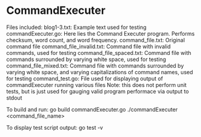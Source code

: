 # CommandExecuter

Files included:
  blog1-3.txt: Example text used for testing
  commandExecuter.go:  Here lies the Command Executer program.  Performs checksum, word count, and word frequency.
  command_file.txt: Original command file
  command_file_invalid.txt: Command file with invalid commands, used for testing
  command_file_spaced.txt: Command file with commands surrounded by varying white space, used for testing
  command_file_mixed.txt: Command file with commands surrounded by varying white space, and varying capitalizations of command names, used for testing
  command_test.go: File used for displaying output of commandExecuter running various files
    Note: this does not perform unit tests, but is just used for gauging valid program performace via output to stdout
  

To build and run:
  go build commandExecuter.go
  ./commandExecuter <command_file_name>

To display test script output:
  go test -v
